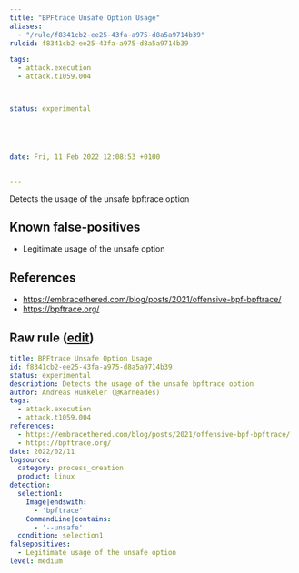 ```yaml
---
title: "BPFtrace Unsafe Option Usage"
aliases:
  - "/rule/f8341cb2-ee25-43fa-a975-d8a5a9714b39"
ruleid: f8341cb2-ee25-43fa-a975-d8a5a9714b39

tags:
  - attack.execution
  - attack.t1059.004



status: experimental





date: Fri, 11 Feb 2022 12:08:53 +0100


---
```


Detects the usage of the unsafe bpftrace option

<!--more-->


## Known false-positives

* Legitimate usage of the unsafe option



## References

* https://embracethered.com/blog/posts/2021/offensive-bpf-bpftrace/
* https://bpftrace.org/


## Raw rule ([edit](https://github.com/SigmaHQ/sigma/edit/master/rules/linux/process_creation/proc_creation_lnx_bpftrace_unsafe_option_usage.yml))
```yaml
title: BPFtrace Unsafe Option Usage
id: f8341cb2-ee25-43fa-a975-d8a5a9714b39
status: experimental
description: Detects the usage of the unsafe bpftrace option
author: Andreas Hunkeler (@Karneades)
tags: 
  - attack.execution
  - attack.t1059.004
references:
  - https://embracethered.com/blog/posts/2021/offensive-bpf-bpftrace/
  - https://bpftrace.org/
date: 2022/02/11
logsource:
  category: process_creation
  product: linux
detection:
  selection1:
    Image|endswith:
      - 'bpftrace'
    CommandLine|contains:
      - '--unsafe'
  condition: selection1
falsepositives:
  - Legitimate usage of the unsafe option
level: medium

```
